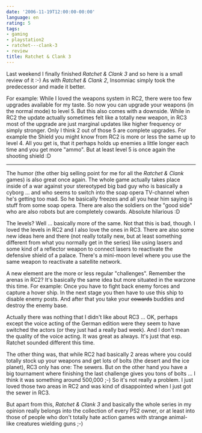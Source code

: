 ```yaml
---
date: '2006-11-19T12:00:00-00:00'
language: en
rating: 5
tags:
- gaming
- playstation2
- ratchet---clank-3
- review
title: Ratchet & Clank 3
---
```



Last weekend I finally finished _Ratchet &amp; Clank 3_ and so here is a small review of it :-) As with _Ratchet &amp; Clank 2_, Insomniac simply took the predecessor and made it better. 

For example: While I loved the weapons system in RC2, there were too few upgrades available for my taste. So now you can upgrade your weapons (in the normal mode) to level 5. But this also comes with a downside. While in RC2 the update actually sometimes felt like a totally new weapon, in RC3 most of the upgrade are just marginal updates like higher frequency or simply stronger. Only I think 2 out of those 5 are complete upgrades. For example the Shield you might know from RC2 is more or less the same up to level 4. All you get is, that it perhaps holds up enemies a little longer each time and you get more "ammo". But at least level 5 is once again the shooting shield :D

-------------------------------



The humor (the other big selling point for me for all the _Ratchet &amp; Clank_ games) is also great once again. The whole game actually takes place inside of a war against your stereotyped big bad guy who is basically a cyborg ... and who seems to switch into the soap opera TV-channel when he's getting too mad. So he basically freezes and all you hear him saying is stuff from some soap opera. There are also the soldiers on the "good side" who are also robots but are completely cowards. Absolute hilarious :D

The levels? Well ... basically more of the same. Not that this is bad, though. I loved the levels in RC2 and I also love the ones in RC3. There are also some new ideas here and there (not really totally new, but at least something different from what you normally get in the series) like using lasers and some kind of a reflector weapon to connect lasers to reactivate the defensive shield of a palace. There's a mini-moon level where you use the same weapon to reactivate a satellite network.

A new element are the more or less regular "challenges". Remember the arenas in RC2? It's basically the same idea but more situated in the warzone this time. For example: Once you have to fight back enemy forces and capture a hover ship. In the next stage you then have to use this ship to disable enemy posts. And after that you take your <s>cowards</s> buddies and destroy the enemy base.

Actually there was nothing that I didn't like about RC3 ... OK, perhaps except the voice acting of the German edition were they seem to have switched the actors (or they just had a really bad week). And I don't mean the quality of the voice acting. It was great as always. It's just that esp. Ratchet sounded different this time. 

The other thing was, that while RC2 had basically 2 areas where you could totally stock up your weapons and get lots of bolts (the desert and the ice planet), RC3 only has one: The sewers. But on the other hand you have a big tournament where finishing the last challenge gives you tons of bolts ... I think it was something around 500,000 ;-) So it's not really a problem. I just loved those two areas in RC2 and was kind of disappointed when I just got the sewer in RC3.

But apart from this, _Ratchet &amp; Clank 3_ and basically the whole series in my opinion really belongs into the collection of every PS2 owner, or at least into those of people who don't totally hate action games with strange animal-like creatures wielding guns ;-)